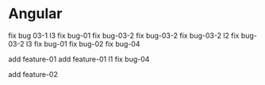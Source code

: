 # Angular
fix bug 03-1 l3
fix bug-01
fix bug-03-2
fix bug-03-2
fix bug-03-2 l2
fix bug-03-2 l3
fix bug-01
fix bug-02
fix bug-04

add feature-01
add feature-01 l1
fix bug-04

add feature-02
